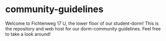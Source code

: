 # community-guidelines
Welcome to Fichtenweg 17 U, the lower floor of our student-dorm! This is the repository and web host for our dorm-community guidelines. Feel free to take a look around!
